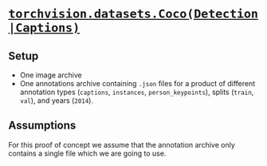 # [`torchvision.datasets.Coco(Detection|Captions)`](https://pytorch.org/vision/stable/datasets.html#coco)

## Setup

- One image archive
- One annotations archive containing `.json` files for a product of different annotation types (`captions`, `instances`, `person_keypoints`), splits (`train`, `val`), and years (`2014`).

## Assumptions

For this proof of concept we assume that the annotation archive only contains a single file which we are going to use. 